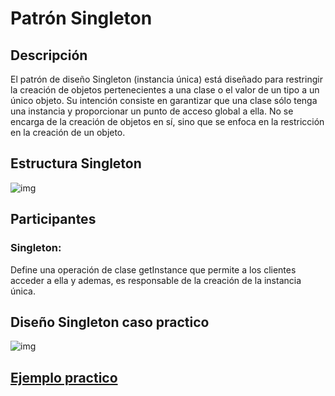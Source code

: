 # Patrón Singleton

## Descripción

El patrón de diseño Singleton (instancia única) está diseñado para restringir la creación de objetos pertenecientes a una clase o el valor de un tipo a un único objeto. 
Su intención consiste en garantizar que una clase sólo tenga una instancia y proporcionar un punto de acceso global a ella. 
No se encarga de la creación de objetos en sí, sino que se enfoca en la restricción en la creación de un objeto.

## Estructura Singleton
![img](https://github.com/DanZaky/PatronesDocumentacion/tree/master/CatalogoPatrones/img)

## Participantes
   ### Singleton: 
   Define una operación de clase getInstance que permite a los clientes acceder a ella y ademas, es responsable de la creación de la instancia única.

## Diseño Singleton caso practico

![img](https://github.com/DanZaky/PatronesDocumentacion/blob/master/CatalogoPatrones/img/Dise%C3%B1oSingleton.png)

## [Ejemplo practico](https://github.com/DanZaky/PatronesDocumentacion/tree/master/CatalogoPatrones/src/patronsingleton)
